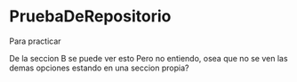 # PruebaDeRepositorio
Para practicar

De la seccion B se puede ver esto
Pero no entiendo, osea que no se ven las demas opciones estando en una seccion propia?
